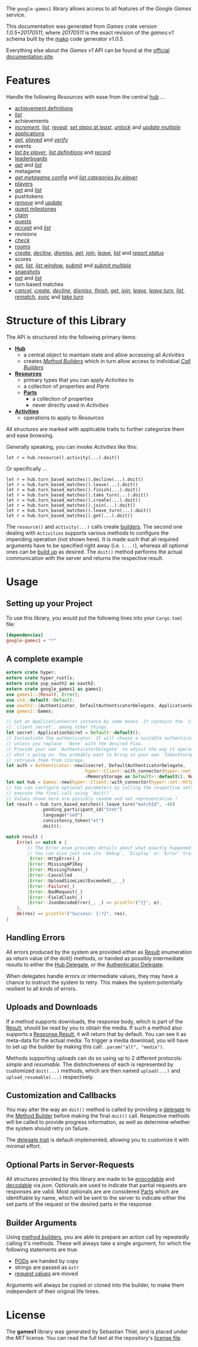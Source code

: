 <!---
DO NOT EDIT !
This file was generated automatically from 'src/mako/api/README.md.mako'
DO NOT EDIT !
-->
The `google-games1` library allows access to all features of the *Google Games* service.

This documentation was generated from *Games* crate version *1.0.5+20170511*, where *20170511* is the exact revision of the *games:v1* schema built by the [mako](http://www.makotemplates.org/) code generator *v1.0.5*.

Everything else about the *Games* *v1* API can be found at the
[official documentation site](https://developers.google.com/games/services/).
# Features

Handle the following *Resources* with ease from the central [hub](https://docs.rs/google-games1/1.0.5+20170511/google_games1/struct.Games.html) ... 

* [achievement definitions](https://docs.rs/google-games1/1.0.5+20170511/google_games1/struct.AchievementDefinition.html)
 * [*list*](https://docs.rs/google-games1/1.0.5+20170511/google_games1/struct.AchievementDefinitionListCall.html)
* achievements
 * [*increment*](https://docs.rs/google-games1/1.0.5+20170511/google_games1/struct.AchievementIncrementCall.html), [*list*](https://docs.rs/google-games1/1.0.5+20170511/google_games1/struct.AchievementListCall.html), [*reveal*](https://docs.rs/google-games1/1.0.5+20170511/google_games1/struct.AchievementRevealCall.html), [*set steps at least*](https://docs.rs/google-games1/1.0.5+20170511/google_games1/struct.AchievementSetStepsAtLeastCall.html), [*unlock*](https://docs.rs/google-games1/1.0.5+20170511/google_games1/struct.AchievementUnlockCall.html) and [*update multiple*](https://docs.rs/google-games1/1.0.5+20170511/google_games1/struct.AchievementUpdateMultipleCall.html)
* [applications](https://docs.rs/google-games1/1.0.5+20170511/google_games1/struct.Application.html)
 * [*get*](https://docs.rs/google-games1/1.0.5+20170511/google_games1/struct.ApplicationGetCall.html), [*played*](https://docs.rs/google-games1/1.0.5+20170511/google_games1/struct.ApplicationPlayedCall.html) and [*verify*](https://docs.rs/google-games1/1.0.5+20170511/google_games1/struct.ApplicationVerifyCall.html)
* events
 * [*list by player*](https://docs.rs/google-games1/1.0.5+20170511/google_games1/struct.EventListByPlayerCall.html), [*list definitions*](https://docs.rs/google-games1/1.0.5+20170511/google_games1/struct.EventListDefinitionCall.html) and [*record*](https://docs.rs/google-games1/1.0.5+20170511/google_games1/struct.EventRecordCall.html)
* [leaderboards](https://docs.rs/google-games1/1.0.5+20170511/google_games1/struct.Leaderboard.html)
 * [*get*](https://docs.rs/google-games1/1.0.5+20170511/google_games1/struct.LeaderboardGetCall.html) and [*list*](https://docs.rs/google-games1/1.0.5+20170511/google_games1/struct.LeaderboardListCall.html)
* metagame
 * [*get metagame config*](https://docs.rs/google-games1/1.0.5+20170511/google_games1/struct.MetagameGetMetagameConfigCall.html) and [*list categories by player*](https://docs.rs/google-games1/1.0.5+20170511/google_games1/struct.MetagameListCategoriesByPlayerCall.html)
* [players](https://docs.rs/google-games1/1.0.5+20170511/google_games1/struct.Player.html)
 * [*get*](https://docs.rs/google-games1/1.0.5+20170511/google_games1/struct.PlayerGetCall.html) and [*list*](https://docs.rs/google-games1/1.0.5+20170511/google_games1/struct.PlayerListCall.html)
* pushtokens
 * [*remove*](https://docs.rs/google-games1/1.0.5+20170511/google_games1/struct.PushtokenRemoveCall.html) and [*update*](https://docs.rs/google-games1/1.0.5+20170511/google_games1/struct.PushtokenUpdateCall.html)
* [quest milestones](https://docs.rs/google-games1/1.0.5+20170511/google_games1/struct.QuestMilestone.html)
 * [*claim*](https://docs.rs/google-games1/1.0.5+20170511/google_games1/struct.QuestMilestoneClaimCall.html)
* [quests](https://docs.rs/google-games1/1.0.5+20170511/google_games1/struct.Quest.html)
 * [*accept*](https://docs.rs/google-games1/1.0.5+20170511/google_games1/struct.QuestAcceptCall.html) and [*list*](https://docs.rs/google-games1/1.0.5+20170511/google_games1/struct.QuestListCall.html)
* revisions
 * [*check*](https://docs.rs/google-games1/1.0.5+20170511/google_games1/struct.RevisionCheckCall.html)
* [rooms](https://docs.rs/google-games1/1.0.5+20170511/google_games1/struct.Room.html)
 * [*create*](https://docs.rs/google-games1/1.0.5+20170511/google_games1/struct.RoomCreateCall.html), [*decline*](https://docs.rs/google-games1/1.0.5+20170511/google_games1/struct.RoomDeclineCall.html), [*dismiss*](https://docs.rs/google-games1/1.0.5+20170511/google_games1/struct.RoomDismisCall.html), [*get*](https://docs.rs/google-games1/1.0.5+20170511/google_games1/struct.RoomGetCall.html), [*join*](https://docs.rs/google-games1/1.0.5+20170511/google_games1/struct.RoomJoinCall.html), [*leave*](https://docs.rs/google-games1/1.0.5+20170511/google_games1/struct.RoomLeaveCall.html), [*list*](https://docs.rs/google-games1/1.0.5+20170511/google_games1/struct.RoomListCall.html) and [*report status*](https://docs.rs/google-games1/1.0.5+20170511/google_games1/struct.RoomReportStatuCall.html)
* scores
 * [*get*](https://docs.rs/google-games1/1.0.5+20170511/google_games1/struct.ScoreGetCall.html), [*list*](https://docs.rs/google-games1/1.0.5+20170511/google_games1/struct.ScoreListCall.html), [*list window*](https://docs.rs/google-games1/1.0.5+20170511/google_games1/struct.ScoreListWindowCall.html), [*submit*](https://docs.rs/google-games1/1.0.5+20170511/google_games1/struct.ScoreSubmitCall.html) and [*submit multiple*](https://docs.rs/google-games1/1.0.5+20170511/google_games1/struct.ScoreSubmitMultipleCall.html)
* [snapshots](https://docs.rs/google-games1/1.0.5+20170511/google_games1/struct.Snapshot.html)
 * [*get*](https://docs.rs/google-games1/1.0.5+20170511/google_games1/struct.SnapshotGetCall.html) and [*list*](https://docs.rs/google-games1/1.0.5+20170511/google_games1/struct.SnapshotListCall.html)
* turn based matches
 * [*cancel*](https://docs.rs/google-games1/1.0.5+20170511/google_games1/struct.TurnBasedMatcheCancelCall.html), [*create*](https://docs.rs/google-games1/1.0.5+20170511/google_games1/struct.TurnBasedMatcheCreateCall.html), [*decline*](https://docs.rs/google-games1/1.0.5+20170511/google_games1/struct.TurnBasedMatcheDeclineCall.html), [*dismiss*](https://docs.rs/google-games1/1.0.5+20170511/google_games1/struct.TurnBasedMatcheDismisCall.html), [*finish*](https://docs.rs/google-games1/1.0.5+20170511/google_games1/struct.TurnBasedMatcheFinishCall.html), [*get*](https://docs.rs/google-games1/1.0.5+20170511/google_games1/struct.TurnBasedMatcheGetCall.html), [*join*](https://docs.rs/google-games1/1.0.5+20170511/google_games1/struct.TurnBasedMatcheJoinCall.html), [*leave*](https://docs.rs/google-games1/1.0.5+20170511/google_games1/struct.TurnBasedMatcheLeaveCall.html), [*leave turn*](https://docs.rs/google-games1/1.0.5+20170511/google_games1/struct.TurnBasedMatcheLeaveTurnCall.html), [*list*](https://docs.rs/google-games1/1.0.5+20170511/google_games1/struct.TurnBasedMatcheListCall.html), [*rematch*](https://docs.rs/google-games1/1.0.5+20170511/google_games1/struct.TurnBasedMatcheRematchCall.html), [*sync*](https://docs.rs/google-games1/1.0.5+20170511/google_games1/struct.TurnBasedMatcheSyncCall.html) and [*take turn*](https://docs.rs/google-games1/1.0.5+20170511/google_games1/struct.TurnBasedMatcheTakeTurnCall.html)




# Structure of this Library

The API is structured into the following primary items:

* **[Hub](https://docs.rs/google-games1/1.0.5+20170511/google_games1/struct.Games.html)**
    * a central object to maintain state and allow accessing all *Activities*
    * creates [*Method Builders*](https://docs.rs/google-games1/1.0.5+20170511/google_games1/trait.MethodsBuilder.html) which in turn
      allow access to individual [*Call Builders*](https://docs.rs/google-games1/1.0.5+20170511/google_games1/trait.CallBuilder.html)
* **[Resources](https://docs.rs/google-games1/1.0.5+20170511/google_games1/trait.Resource.html)**
    * primary types that you can apply *Activities* to
    * a collection of properties and *Parts*
    * **[Parts](https://docs.rs/google-games1/1.0.5+20170511/google_games1/trait.Part.html)**
        * a collection of properties
        * never directly used in *Activities*
* **[Activities](https://docs.rs/google-games1/1.0.5+20170511/google_games1/trait.CallBuilder.html)**
    * operations to apply to *Resources*

All *structures* are marked with applicable traits to further categorize them and ease browsing.

Generally speaking, you can invoke *Activities* like this:

```Rust,ignore
let r = hub.resource().activity(...).doit()
```

Or specifically ...

```ignore
let r = hub.turn_based_matches().decline(...).doit()
let r = hub.turn_based_matches().leave(...).doit()
let r = hub.turn_based_matches().finish(...).doit()
let r = hub.turn_based_matches().take_turn(...).doit()
let r = hub.turn_based_matches().create(...).doit()
let r = hub.turn_based_matches().join(...).doit()
let r = hub.turn_based_matches().leave_turn(...).doit()
let r = hub.turn_based_matches().get(...).doit()
```

The `resource()` and `activity(...)` calls create [builders][builder-pattern]. The second one dealing with `Activities` 
supports various methods to configure the impending operation (not shown here). It is made such that all required arguments have to be 
specified right away (i.e. `(...)`), whereas all optional ones can be [build up][builder-pattern] as desired.
The `doit()` method performs the actual communication with the server and returns the respective result.

# Usage

## Setting up your Project

To use this library, you would put the following lines into your `Cargo.toml` file:

```toml
[dependencies]
google-games1 = "*"
```

## A complete example

```Rust
extern crate hyper;
extern crate hyper_rustls;
extern crate yup_oauth2 as oauth2;
extern crate google_games1 as games1;
use games1::{Result, Error};
use std::default::Default;
use oauth2::{Authenticator, DefaultAuthenticatorDelegate, ApplicationSecret, MemoryStorage};
use games1::Games;

// Get an ApplicationSecret instance by some means. It contains the `client_id` and 
// `client_secret`, among other things.
let secret: ApplicationSecret = Default::default();
// Instantiate the authenticator. It will choose a suitable authentication flow for you, 
// unless you replace  `None` with the desired Flow.
// Provide your own `AuthenticatorDelegate` to adjust the way it operates and get feedback about 
// what's going on. You probably want to bring in your own `TokenStorage` to persist tokens and
// retrieve them from storage.
let auth = Authenticator::new(&secret, DefaultAuthenticatorDelegate,
                              hyper::Client::with_connector(hyper::net::HttpsConnector::new(hyper_rustls::TlsClient::new())),
                              <MemoryStorage as Default>::default(), None);
let mut hub = Games::new(hyper::Client::with_connector(hyper::net::HttpsConnector::new(hyper_rustls::TlsClient::new())), auth);
// You can configure optional parameters by calling the respective setters at will, and
// execute the final call using `doit()`.
// Values shown here are possibly random and not representative !
let result = hub.turn_based_matches().leave_turn("matchId", -48)
             .pending_participant_id("Stet")
             .language("sed")
             .consistency_token("et")
             .doit();

match result {
    Err(e) => match e {
        // The Error enum provides details about what exactly happened.
        // You can also just use its `Debug`, `Display` or `Error` traits
         Error::HttpError(_)
        |Error::MissingAPIKey
        |Error::MissingToken(_)
        |Error::Cancelled
        |Error::UploadSizeLimitExceeded(_, _)
        |Error::Failure(_)
        |Error::BadRequest(_)
        |Error::FieldClash(_)
        |Error::JsonDecodeError(_, _) => println!("{}", e),
    },
    Ok(res) => println!("Success: {:?}", res),
}

```
## Handling Errors

All errors produced by the system are provided either as [Result](https://docs.rs/google-games1/1.0.5+20170511/google_games1/enum.Result.html) enumeration as return value of 
the doit() methods, or handed as possibly intermediate results to either the 
[Hub Delegate](https://docs.rs/google-games1/1.0.5+20170511/google_games1/trait.Delegate.html), or the [Authenticator Delegate](https://docs.rs/yup-oauth2/*/yup_oauth2/trait.AuthenticatorDelegate.html).

When delegates handle errors or intermediate values, they may have a chance to instruct the system to retry. This 
makes the system potentially resilient to all kinds of errors.

## Uploads and Downloads
If a method supports downloads, the response body, which is part of the [Result](https://docs.rs/google-games1/1.0.5+20170511/google_games1/enum.Result.html), should be
read by you to obtain the media.
If such a method also supports a [Response Result](https://docs.rs/google-games1/1.0.5+20170511/google_games1/trait.ResponseResult.html), it will return that by default.
You can see it as meta-data for the actual media. To trigger a media download, you will have to set up the builder by making
this call: `.param("alt", "media")`.

Methods supporting uploads can do so using up to 2 different protocols: 
*simple* and *resumable*. The distinctiveness of each is represented by customized 
`doit(...)` methods, which are then named `upload(...)` and `upload_resumable(...)` respectively.

## Customization and Callbacks

You may alter the way an `doit()` method is called by providing a [delegate](https://docs.rs/google-games1/1.0.5+20170511/google_games1/trait.Delegate.html) to the 
[Method Builder](https://docs.rs/google-games1/1.0.5+20170511/google_games1/trait.CallBuilder.html) before making the final `doit()` call. 
Respective methods will be called to provide progress information, as well as determine whether the system should 
retry on failure.

The [delegate trait](https://docs.rs/google-games1/1.0.5+20170511/google_games1/trait.Delegate.html) is default-implemented, allowing you to customize it with minimal effort.

## Optional Parts in Server-Requests

All structures provided by this library are made to be [enocodable](https://docs.rs/google-games1/1.0.5+20170511/google_games1/trait.RequestValue.html) and 
[decodable](https://docs.rs/google-games1/1.0.5+20170511/google_games1/trait.ResponseResult.html) via *json*. Optionals are used to indicate that partial requests are responses 
are valid.
Most optionals are are considered [Parts](https://docs.rs/google-games1/1.0.5+20170511/google_games1/trait.Part.html) which are identifiable by name, which will be sent to 
the server to indicate either the set parts of the request or the desired parts in the response.

## Builder Arguments

Using [method builders](https://docs.rs/google-games1/1.0.5+20170511/google_games1/trait.CallBuilder.html), you are able to prepare an action call by repeatedly calling it's methods.
These will always take a single argument, for which the following statements are true.

* [PODs][wiki-pod] are handed by copy
* strings are passed as `&str`
* [request values](https://docs.rs/google-games1/1.0.5+20170511/google_games1/trait.RequestValue.html) are moved

Arguments will always be copied or cloned into the builder, to make them independent of their original life times.

[wiki-pod]: http://en.wikipedia.org/wiki/Plain_old_data_structure
[builder-pattern]: http://en.wikipedia.org/wiki/Builder_pattern
[google-go-api]: https://github.com/google/google-api-go-client

# License
The **games1** library was generated by Sebastian Thiel, and is placed 
under the *MIT* license.
You can read the full text at the repository's [license file][repo-license].

[repo-license]: https://github.com/Byron/google-apis-rsblob/master/LICENSE.md
